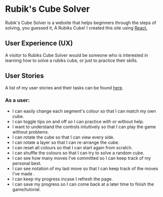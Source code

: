 # Rubik's Cube Solver

Rubik's Cube Solver is a website that helps beginners through the steps of solving, you guessed it, A Rubiks Cube! I created this site using [React.](https://reactjs.org/)

## User Experience (UX)

A visitor to Rubiks Cube Solver would be someone who is interested in learning how to solve a rubiks cube, or just to practice their skills.

## User Stories

A list of my user stories and their tasks can be found [here](https://github.com/users/Delboy/projects/1).

### As a user:
- I can easily change each segment's colour so that I can match my own cube.
- I can toggle tips on and off so I can practice with or without help.
- I want to understand the controls intuitively so that I can play the game without problems.
- I can rotate the cube so that I can view every side.
- I can rotate a layer so that I can re-arrange the cube.
- I can reset all colours so that I can start again from scratch.
- I can shuffle the colours so that I can try to solve a random cube.
- I can see how many moves I’ve committed so I can keep track of my personal best.
- I can see notation of  my last move so that I can keep track of the moves I've made .
- I can keep my progress incase I refresh the page.
- I can save my progress so I can come back at a later time to finish the game/tutorial.






